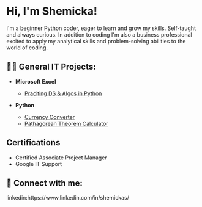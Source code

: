 <h1>Hi, I'm Shemicka!</h1>
                             
<p>I'm a beginner Python coder, eager to learn and grow my skills. Self-taught and always curious. In addition to coding I'm also a business professional excited to apply my analytical skills and problem-solving abilities to the world of coding.</p>
  
<h2>👨‍💻 General IT Projects:</h2>

- <b>Microsoft Excel</b>
  - [Praciting DS & Algos in Python](https://github.com/joshmadakor1/Algorithms-Practice)

- <b>Python</b>
  - [Currency Converter](https://github.com/Itswhatilove/Currency-Converter)
  - [Pathagorean Theorem Calculator](https://github.com/Itswhatilove/Pythagorean-Theorem)

<h2>Certifications</h2>

- Certified Associate Project Manager
- Google IT Support

<h2> 🤳 Connect with me:</h2> 
linkedin:https://www.linkedin.com/in/shemickas/



